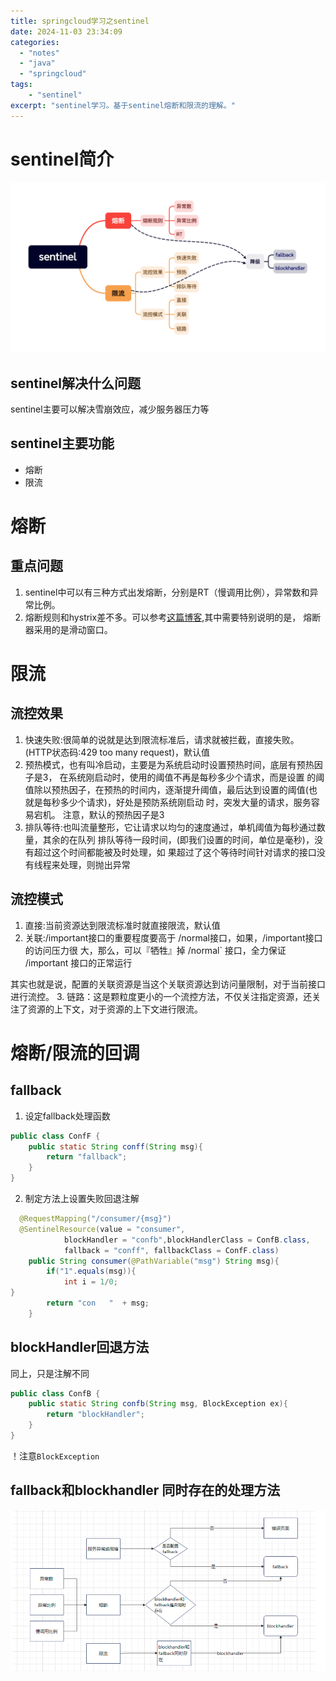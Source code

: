 ```yaml
---
title: springcloud学习之sentinel
date: 2024-11-03 23:34:09
categories:
  - "notes"
  - "java"
  - "springcloud"
tags:
    - "sentinel"
excerpt: "sentinel学习。基于sentinel熔断和限流的理解。"
---
```


# sentinel简介

![sentinel重点思维导图](../../images/sentinel.png)
## sentinel解决什么问题
sentinel主要可以解决雪崩效应，减少服务器压力等
## sentinel主要功能
- 熔断
- 限流

# 熔断

## 重点问题
1. sentinel中可以有三种方式出发熔断，分别是RT（慢调用比例），异常数和异常比例。
2. 熔断规则和hystrix差不多。可以参考[这篇博客](https://xie.infoq.cn/article/afe2098017396dddc52e1118f),其中需要特别说明的是，
熔断器采用的是滑动窗口。

# 限流
## 流控效果
1. 快速失败:很简单的说就是达到限流标准后，请求就被拦截，直接失败。(HTTP状态码:429 too many request)，默认值
2. 预热模式，也有叫冷启动，主要是为系统启动时设置预热时间，底层有预热因子是3， 在系统刚启动时，使用的阈值不再是每秒多少个请求，而是设置
的阈值除以预热因子，在预热的时间内，逐渐提升阈值，最后达到设置的阈值(也就是每秒多少个请求)，好处是预防系统刚启动 时，突发大量的请求，服务容易宕机。
注意，默认的预热因子是3
3. 排队等待:也叫流量整形，它让请求以均匀的速度通过，单机阈值为每秒通过数量，其余的在队列
   排队等待一段时间，(即我们设置的时间，单位是毫秒)，没有超过这个时间都能被及时处理，如
   果超过了这个等待时间针对请求的接口没有线程来处理，则抛出异常

## 流控模式
1. 直接:当前资源达到限流标准时就直接限流，默认值
2. 关联:/important接口的重要程度要高于 /normal接口，如果，/important接口的访问压力很 大，那么，可以『牺牲』掉 /normal` 接口，全力保证 /important 接口的正常运行

其实也就是说，配置的关联资源是当这个关联资源达到访问量限制，对于当前接口进行流控。
3. 链路：这是颗粒度更小的一个流控方法，不仅关注指定资源，还关注了资源的上下文，对于资源的上下文进行限流。

# 熔断/限流的回调
## fallback
1. 设定fallback处理函数
``` java 
public class ConfF {
    public static String conff(String msg){
        return "fallback";
    }
}
```
2. 制定方法上设置失败回退注解
```java
  @RequestMapping("/consumer/{msg}")
  @SentinelResource(value = "consumer",
            blockHandler = "confb",blockHandlerClass = ConfB.class,
            fallback = "conff", fallbackClass = ConfF.class)
    public String consumer(@PathVariable("msg") String msg){
        if("1".equals(msg)){
            int i = 1/0;
}
        return "con   "  + msg;
    }
```

## blockHandler回退方法
同上，只是注解不同
```java 
public class ConfB {
    public static String confb(String msg, BlockException ex){
        return "blockHandler";
    }
}
```
！注意``BlockException``

## fallback和blockhandler 同时存在的处理方法
![image](../../images/fallback.png)

